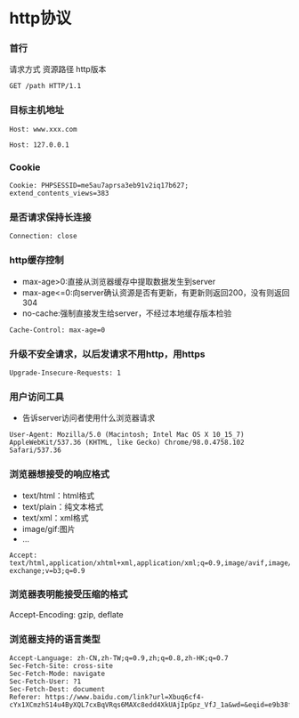 # http协议

### 首行

请求方式 资源路径 http版本

```http request
GET /path HTTP/1.1
```

### 目标主机地址

```http request
Host: www.xxx.com
```

```http request
Host: 127.0.0.1
```
### Cookie

```http request
Cookie: PHPSESSID=me5au7aprsa3eb91v2iq17b627; extend_contents_views=383
```

### 是否请求保持长连接

```http request
Connection: close
```

### http缓存控制

- max-age>0:直接从浏览器缓存中提取数据发生到server
- max-age<=0:向server确认资源是否有更新，有更新则返回200，没有则返回304
- no-cache:强制直接发生给server，不经过本地缓存版本检验

```http request
Cache-Control: max-age=0
```


### 升级不安全请求，以后发请求不用http，用https

```http request
Upgrade-Insecure-Requests: 1
```

### 用户访问工具

- 告诉server访问者使用什么浏览器请求


```http request
User-Agent: Mozilla/5.0 (Macintosh; Intel Mac OS X 10_15_7) AppleWebKit/537.36 (KHTML, like Gecko) Chrome/98.0.4758.102 Safari/537.36
```

### 浏览器想接受的响应格式

- text/html：html格式
- text/plain：纯文本格式
- text/xml：xml格式
- image/gif:图片
- ...

```http request
Accept: text/html,application/xhtml+xml,application/xml;q=0.9,image/avif,image/webp,image/apng,*/*;q=0.8,application/signed-exchange;v=b3;q=0.9
```

### 浏览器表明能接受压缩的格式

Accept-Encoding: gzip, deflate


### 浏览器支持的语言类型

```
Accept-Language: zh-CN,zh-TW;q=0.9,zh;q=0.8,zh-HK;q=0.7
Sec-Fetch-Site: cross-site
Sec-Fetch-Mode: navigate
Sec-Fetch-User: ?1
Sec-Fetch-Dest: document
Referer: https://www.baidu.com/link?url=Xbuq6cf4-cYx1XCmzhS14u4ByXQL7cxBqVRqs6MAXc8edd4XkUAjIpGpz_VfJ_1a&wd=&eqid=e9b38f1b0005241c00000006620de3b1
```
